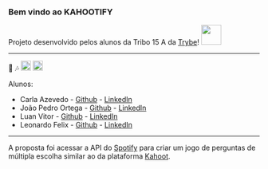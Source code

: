 ### Bem vindo ao KAHOOTIFY

Projeto desenvolvido pelos alunos da Tribo 15 A da [Trybe](https://www.betrybe.com/)! 	<img src="https://res.cloudinary.com/crunchbase-production/image/upload/c_lpad,h_256,w_256,f_auto,q_auto:eco,dpr_1/elppcqzdzhh7dzc8e4ox" data-canonical-src="" width="40" height="40" />

---

:musical_score: :notes: <img src="https://cdn.icon-icons.com/icons2/195/PNG/256/Spotify_23464.png" data-canonical-src="" width="20" height="20" /> <img src="https://external-preview.redd.it/4crnIJaTljlpz5kZy8eZmhOR8cpk1iHOgKR9qe3TLeo.jpg?auto=webp&s=b13a93af541ac1f41be27d5bcb597eec33c1c9fa" data-canonical-src="" width="20" height="20" />

Alunos:  
* Carla Azevedo - [Github](https://github.com/CarlaAzevedo) - [LinkedIn](https://www.linkedin.com/in/carlaanselmet/)
* João Pedro Ortega  - [Github](https://github.com/Joao-Ortega) - [LinkedIn](https://www.linkedin.com/in/joaopedroortega/)
* Luan Vitor - [Github](https://github.com/LuanVittor) - [LinkedIn](https://www.linkedin.com/in/luan-vittor/)
* Leonardo Felix - [Github](https://github.com/leonardodfelix) - [LinkedIn](https://www.linkedin.com/in/leonardodoriafelix/)

---


A proposta foi acessar a API do [Spotify](https://www.spotify.com/br/) para criar um jogo de perguntas de múltipla escolha similar ao da plataforma [Kahoot](https://kahoot.com/).